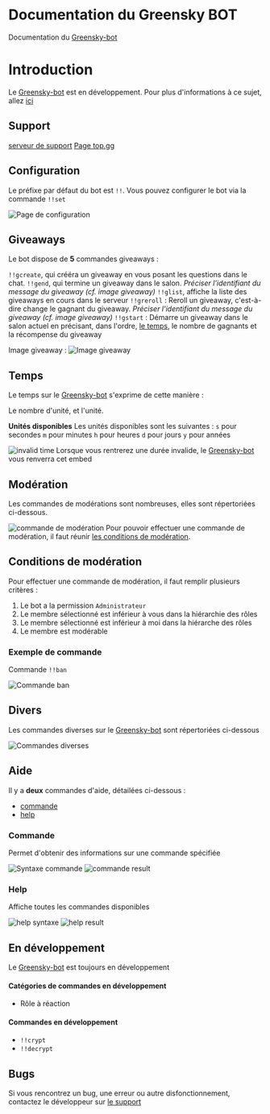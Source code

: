 # Documentation du Greensky BOT
Documentation du [Greensky-bot](https://bit.ly/3tK2gAL)

# Introduction
Le [Greensky-bot](https://bit.ly/3tK2gAL) est en développement.
Pour plus d'informations à ce sujet, allez [ici](https://github.com/Greensky-gs/gs-bot-doc/blob/main/README.md#en-développement)

## Support
[serveur de support](https://discord.gg/G7QDcNkvPS)
[Page top.gg](https://top.gg/bot/810823531947884554)

## Configuration
Le préfixe par défaut du bot est `!!`.
Vous pouvez configurer le bot via la commande `!!set`

![Page de configuration](https://media.discordapp.net/attachments/976356791451529236/976356821428240384/unknown.png)

## Giveaways
Le bot dispose de **5** commandes giveaways :

`!!gcreate`, qui crééra un giveaway en vous posant les questions dans le chat.
`!!gend`, qui termine un giveaway dans le salon. *Préciser l'identifiant du message du giveaway (cf. image giveaway)*
`!!glist`, affiche la liste des giveaways en cours dans le serveur
`!!greroll` : Reroll un giveaway, c'est-à-dire change le gagnant du giveaway. *Préciser l'identifiant du message du giveaway (cf. image giveaway)*
`!!gstart` : Démarre un giveaway dans le salon actuel en précisant, dans l'ordre, [le temps](https://github.com/Greensky-gs/gs-bot-doc/blob/main/README.md#temps), le nombre de gagnants et la récompense du giveaway

Image giveaway :
![Image giveaway](https://media.discordapp.net/attachments/976356791451529236/976357854657257522/unknown.png)

## Temps
Le temps sur le [Greensky-bot](https://bit.ly/3tK2gAL) s'exprime de cette manière :

Le nombre d'unité, et l'unité.

**Unités disponibles**
Les unités disponibles sont les suivantes :
`s` pour secondes
`m` pour minutes
`h` pour heures
`d` pour jours
`y` pour années

![invalid time](https://media.discordapp.net/attachments/976356791451529236/976359363360981032/unknown.png)
Lorsque vous rentrerez une durée invalide, le [Greensky-bot](https://bit.ly/3tK2gAL) vous renverra cet embed 

## Modération
Les commandes de modérations sont nombreuses, elles sont répertoriées ci-dessous.

![commande de modération](https://media.discordapp.net/attachments/976356791451529236/976359875279978496/unknown.png)
Pour pouvoir effectuer une commande de modération, il faut réunir [les conditions de modération](https://github.com/Greensky-gs/gs-bot-doc/blob/main/README.md#conditions-de-modération).

## Conditions de modération
Pour effectuer une commande de modération, il faut remplir plusieurs critères :

1. Le bot a la permission `Administrateur`
2. Le membre sélectionné est inférieur à vous dans la hiérarchie des rôles
3. Le membre sélectionné est inférieur à moi dans la hiérarche des rôles
4. Le membre est modérable

### Exemple de commande
Commande `!!ban`

![Commande ban](https://media.discordapp.net/attachments/976356791451529236/976458551172161586/unknown.png)

## Divers
Les commandes diverses sur le [Greensky-bot](https://bit.ly/3tK2gAL) sont répertoriées ci-dessous

![Commandes diverses](https://media.discordapp.net/attachments/976356791451529236/976458895843270676/unknown.png)

## Aide

Il y a **deux** commandes d'aide, détailées ci-dessous :

* [commande](https://github.com/Greensky-gs/gs-bot-doc/blob/main/README.md#commande)
* [help](https://github.com/Greensky-gs/gs-bot-doc/blob/main/README.md#help)

### Commande
Permet d'obtenir des informations sur une commande spécifiée

![Syntaxe commande](https://media.discordapp.net/attachments/976356791451529236/976460661657829386/unknown.png)
![commande result](https://media.discordapp.net/attachments/976356791451529236/976460463703457842/unknown.png)

### Help
Affiche toutes les commandes disponibles

![help syntaxe](https://media.discordapp.net/attachments/976356791451529236/976461125443010600/unknown.png)
![help result](https://media.discordapp.net/attachments/976356791451529236/976461117951987752/unknown.png)

## En développement
Le [Greensky-bot](https://bit.ly/3tK2gAL) est toujours en développement

#### Catégories de commandes en développement
* Rôle à réaction

#### Commandes en développement
* `!!crypt`
* `!!decrypt`

## Bugs
Si vous rencontrez un bug, une erreur ou autre disfonctionnement, contactez le développeur sur [le support](https://discord.gg/G7QDcNkvPS)
